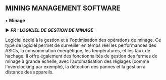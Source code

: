 ## MINING MANAGEMENT SOFTWARE
▪ **Minage**

► ***FR : LOGICIEL DE GESTION DE MINAGE***

Logiciel dédié à la gestion et à l'optimisation des opérations de minage. Ce type de logiciel permet de surveiller en temps réel les performances des ASICs, la consommation énergétique, les températures, et les taux de hachage. Il offre également des fonctionnalités de gestion des fermes de minage à grande échelle, avec l’automatisation des réglages (comme l'overclocking par exemple), la détection des pannes et la gestion à distance des appareils.

